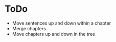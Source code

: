 ToDo
====

* Move sentences up and down within a chapter
* Merge chapters
* Move chapters up and down in the tree

